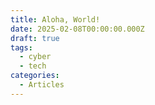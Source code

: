 ```yaml
---
title: Aloha, World!
date: 2025-02-08T00:00:00.000Z
draft: true
tags:
  - cyber
  - tech
categories:
  - Articles
---
```

